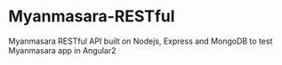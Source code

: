# Myanmasara-RESTful
Myanmasara RESTful API built on Nodejs, Express and MongoDB to test Myanmasara app in Angular2
